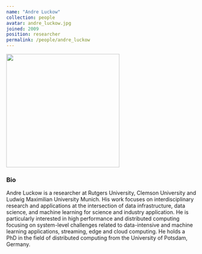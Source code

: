 ```yaml
---
name: "Andre Luckow"
collection: people
avatar: andre_luckow.jpg
joined: 2009
position: researcher
permalink: /people/andre_luckow
---
```


<img width="300" src="{{site.baseurl}}/images/people/{{page.avatar}}" data-action="zoom">

### Bio

Andre Luckow is a researcher at Rutgers University, Clemson University and Ludwig Maximilian University Munich. His work focuses on interdisciplinary research and applications at the intersection of data infrastructure, data science, and machine learning for science and industry application. He is particularly interested in high performance and distributed computing focusing on system-level challenges related to data-intensive and machine learning applications, streaming, edge and cloud computing. He holds a PhD in the field of distributed computing from the University of Potsdam, Germany.
